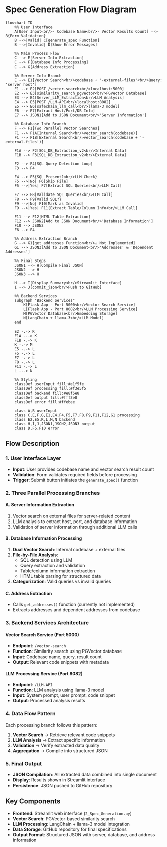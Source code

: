 # Spec Generation Flow Diagram

```mermaid
flowchart TD
    %% User Interface
    A[User Input<br/>- Codebase Name<br/>- Vector Results Count] --> B{Form Validation}
    B -->|Valid| C[generate_spec Function]
    B -->|Invalid| D[Show Error Messages]

    %% Main Process Flow
    C --> E[Server Info Extraction]
    C --> F[Database Info Processing]
    C --> G[Address Extraction]
    
    %% Server Info Branch
    E --> E1[Vector Search<br/>codebase + '-external-files'<br/>Query: 'server host']
    E1 --> E2[POST /vector-search<br/>localhost:5000]
    E2 --> E3[similarity_search_pgvector<br/>PGVector Database]
    E3 --> E4[Server_LLM_Extraction<br/>LLM Analysis]
    E4 --> E5[POST /LLM-API<br/>localhost:8082]
    E5 --> E6[safechain_llm_call<br/>llama-3 model]
    E6 --> E7[Extract Host/Port/DB Info]
    E7 --> JSON1[Add to JSON Document<br/>'Server Information']

    %% Database Info Branch
    F --> F1[Two Parallel Vector Searches]
    F1 --> F1A[Internal Search<br/>vector_search(codebase)]
    F1 --> F1B[External Search<br/>vector_search(codebase + '-external-files')]
    
    F1A --> F2[SQL_DB_Extraction_v2<br/>Internal Data]
    F1B --> F3[SQL_DB_Extraction_v2<br/>External Data]
    
    F2 --> F4[SQL Query Detection Loop]
    F3 --> F4
    
    F4 --> F5{SQL Present?<br/>LLM Check}
    F5 -->|No| F6[Skip File]
    F5 -->|Yes| F7[Extract SQL Queries<br/>LLM Call]
    
    F7 --> F8[Validate SQL Queries<br/>LLM Call]
    F8 --> F9{Valid SQL?}
    F9 -->|No| F10[Mark as Invalid]
    F9 -->|Yes| F11[Extract Table/Column Info<br/>LLM Call]
    
    F11 --> F12[HTML Table Extraction]
    F12 --> JSON2[Add to JSON Document<br/>'Database Information']
    F10 --> JSON2
    F6 --> F4

    %% Address Extraction Branch
    G --> G1[get_addresses Function<br/>⚠️ Not Implemented]
    G1 --> JSON3[Add to JSON Document<br/>'Addresses' & 'Dependent Addresses']

    %% Final Steps
    JSON1 --> H[Compile Final JSON]
    JSON2 --> H
    JSON3 --> H
    
    H --> I[Display Summary<br/>Streamlit Interface]
    I --> J[commit_json<br/>Push to GitHub]
    
    %% Backend Services
    subgraph "Backend Services"
        K[Flask App - Port 5000<br/>Vector Search Service]
        L[Flask App - Port 8082<br/>LLM Processing Service]
        M[PGVector Database<br/>Embedding Storage]
        N[LangChain + llama-3<br/>LLM Model]
    end
    
    E2 -.-> K
    F1A -.-> K
    F1B -.-> K
    K -.-> M
    E5 -.-> L
    F5 -.-> L
    F7 -.-> L
    F8 -.-> L
    F11 -.-> L
    L -.-> N

    %% Styling
    classDef userInput fill:#e1f5fe
    classDef processing fill:#f3e5f5
    classDef backend fill:#e8f5e8
    classDef output fill:#fff3e0
    classDef error fill:#ffebee

    class A,B userInput
    class C,E,F,G,E1,E4,F4,F5,F7,F8,F9,F11,F12,G1 processing
    class E2,E5,K,L,M,N backend
    class H,I,J,JSON1,JSON2,JSON3 output
    class D,F6,F10 error
```

## Flow Description

### 1. User Interface Layer
- **Input**: User provides codebase name and vector search result count
- **Validation**: Form validates required fields before processing
- **Trigger**: Submit button initiates the `generate_spec()` function

### 2. Three Parallel Processing Branches

#### A. Server Information Extraction
1. Vector search on external files for server-related content
2. LLM analysis to extract host, port, and database information
3. Validation of server information through additional LLM calls

#### B. Database Information Processing
1. **Dual Vector Search**: Internal codebase + external files
2. **File-by-File Analysis**: 
   - SQL detection using LLM
   - Query extraction and validation
   - Table/column information extraction
   - HTML table parsing for structured data
3. **Categorization**: Valid queries vs invalid queries

#### C. Address Extraction
- Calls `get_addresses()` function (currently not implemented)
- Extracts addresses and dependent addresses from codebase

### 3. Backend Services Architecture

#### Vector Search Service (Port 5000)
- **Endpoint**: `/vector-search`
- **Function**: Similarity search using PGVector database
- **Input**: Codebase name, query, result count
- **Output**: Relevant code snippets with metadata

#### LLM Processing Service (Port 8082)
- **Endpoint**: `/LLM-API`
- **Function**: LLM analysis using llama-3 model
- **Input**: System prompt, user prompt, code snippet
- **Output**: Processed analysis results

### 4. Data Flow Pattern
Each processing branch follows this pattern:
1. **Vector Search** → Retrieve relevant code snippets
2. **LLM Analysis** → Extract specific information
3. **Validation** → Verify extracted data quality
4. **Aggregation** → Compile into structured JSON

### 5. Final Output
- **JSON Compilation**: All extracted data combined into single document
- **Display**: Results shown in Streamlit interface
- **Persistence**: JSON pushed to GitHub repository

## Key Components

- **Frontend**: Streamlit web interface (`2_Spec_Generation.py`)
- **Vector Search**: PGVector-based similarity search
- **LLM Processing**: LangChain + llama-3 model integration
- **Data Storage**: GitHub repository for final specifications
- **Output Format**: Structured JSON with server, database, and address information